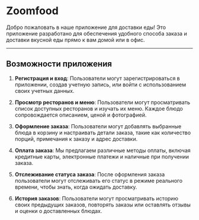 # Zoomfood
Добро пожаловать в наше приложение для доставки еды! Это приложение разработано для обеспечения удобного способа заказа и доставки вкусной еды прямо к вам домой или в офис.

---

## Возможности приложения

1. **Регистрация и вход**: Пользователи могут зарегистрироваться в приложении, создав учетную запись, или войти с использованием своих учетных данных.

2. **Просмотр ресторанов и меню**: Пользователи могут просматривать список доступных ресторанов и изучать их меню. Каждое блюдо сопровождается описанием, ценой и фотографией.

3. **Оформление заказа**: Пользователи могут добавлять выбранные блюда в корзину и настраивать детали заказа, такие как количество порций, примечания к заказу и адрес доставки.

4. **Оплата заказа**: Мы предлагаем различные методы оплаты, включая кредитные карты, электронные платежи и наличные при получении заказа.

5. **Отслеживание статуса заказа**: После оформления заказа пользователи могут отслеживать его статус в режиме реального времени, чтобы знать, когда ожидать доставку.

6. **История заказов**: Пользователи могут просматривать историю своих предыдущих заказов, повторять заказы или оставлять отзывы и оценки о доставленных блюдах.
